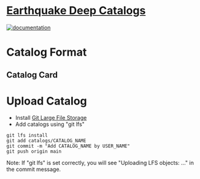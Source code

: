 # [Earthquake Deep Catalogs](https://ai4eps.github.io/Earthquake-Deep-Catalog)

[![documentation](https://github.com/AI4EPS/Earthquake-Deep-Catalog/actions/workflows/docs.yml/badge.svg?branch=main)](https://ai4eps.github.io/Earthquake-Deep-Catalog)

# Catalog Format

## Catalog Card

# Upload Catalog

- Install [Git Large File Storage](https://git-lfs.com/)
- Add catalogs using "git lfs"
```
git lfs install
git add catalogs/CATALOG_NAME
git commit -m "Add CATALOG_NAME by USER_NAME"
git push origin main
```
Note: If "git lfs" is set correctly, you will see "Uploading LFS objects: ..." in the commit message.
